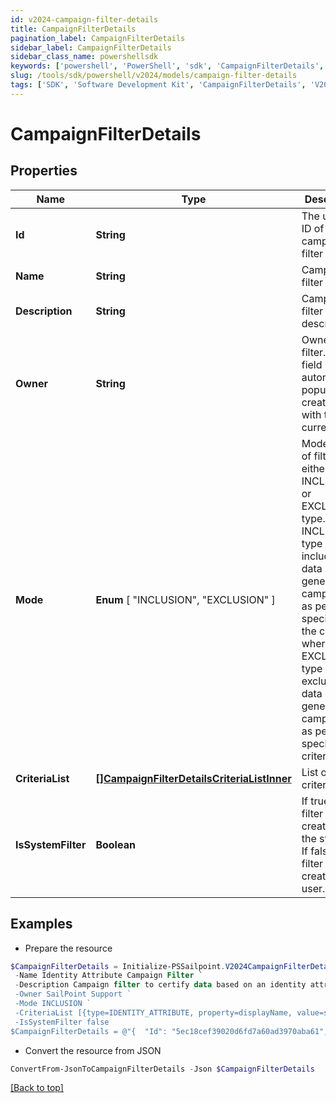 ```yaml
---
id: v2024-campaign-filter-details
title: CampaignFilterDetails
pagination_label: CampaignFilterDetails
sidebar_label: CampaignFilterDetails
sidebar_class_name: powershellsdk
keywords: ['powershell', 'PowerShell', 'sdk', 'CampaignFilterDetails', 'V2024CampaignFilterDetails'] 
slug: /tools/sdk/powershell/v2024/models/campaign-filter-details
tags: ['SDK', 'Software Development Kit', 'CampaignFilterDetails', 'V2024CampaignFilterDetails']
---
```



# CampaignFilterDetails

## Properties

Name | Type | Description | Notes
------------ | ------------- | ------------- | -------------
**Id** | **String** | The unique ID of the campaign filter | [required]
**Name** | **String** | Campaign filter name. | [required]
**Description** | **String** | Campaign filter description. | [optional] 
**Owner** | **String** | Owner of the filter. This field automatically populates at creation time with the current user. | [required]
**Mode** |  **Enum** [  "INCLUSION",    "EXCLUSION" ] | Mode/type of filter, either the INCLUSION or EXCLUSION type. The INCLUSION type includes the data in generated campaigns  as per specified in the criteria, whereas the EXCLUSION type excludes the data in generated campaigns as per specified in criteria. | [required]
**CriteriaList** | [**[]CampaignFilterDetailsCriteriaListInner**](campaign-filter-details-criteria-list-inner) | List of criteria. | [optional] 
**IsSystemFilter** | **Boolean** | If true, the filter is created by the system. If false, the filter is created by a user. | [required][default to $false]

## Examples

- Prepare the resource
```powershell
$CampaignFilterDetails = Initialize-PSSailpoint.V2024CampaignFilterDetails  -Id 5ec18cef39020d6fd7a60ad3970aba61 `
 -Name Identity Attribute Campaign Filter `
 -Description Campaign filter to certify data based on an identity attribute's specified property. `
 -Owner SailPoint Support `
 -Mode INCLUSION `
 -CriteriaList [{type=IDENTITY_ATTRIBUTE, property=displayName, value=support, operation=CONTAINS, negateResult=false, shortCircuit=false, recordChildMatches=false, id=null, suppressMatchedItems=false, children=null}] `
 -IsSystemFilter false
$CampaignFilterDetails = @"{  "Id": "5ec18cef39020d6fd7a60ad3970aba61", "Name": "Identity Attribute Campaign Filter", "Description": "Campaign filter to certify data based on an identity attribute's specified property.", "Owner": "SailPoint Support", "Mode": "INCLUSION", "CriteriaList": [{"type": "IDENTITY_ATTRIBUTE", "property": "displayName", "value": "support", "operation": "CONTAINS", "negateResult": false, "shortCircuit": false, "recordChildMatches": false, "id": null, "suppressMatchedItems": false, "children": "null}]", "IsSystemFilter": "false "}]}"@
```

- Convert the resource from JSON
```powershell
ConvertFrom-JsonToCampaignFilterDetails -Json $CampaignFilterDetails
```


[[Back to top]](#) 

